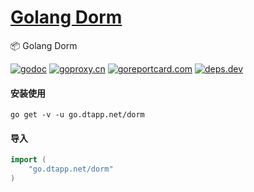 <h1>
<a href="https://www.dtapp.net/">Golang Dorm</a>
</h1>

📦 Golang Dorm

[comment]: <> (go)
[![godoc](https://pkg.go.dev/badge/go.dtapp.net/dorm?status.svg)](https://pkg.go.dev/go.dtapp.net/dorm)
[![goproxy.cn](https://goproxy.cn/stats/go.dtapp.net/dorm/badges/download-count.svg)](https://goproxy.cn/stats/go.dtapp.net/dorm)
[![goreportcard.com](https://goreportcard.com/badge/go.dtapp.net/dorm)](https://goreportcard.com/report/go.dtapp.net/dorm)
[![deps.dev](https://img.shields.io/badge/deps-go-red.svg)](https://deps.dev/go/go.dtapp.net/dorm)

#### 安装使用

```shell
go get -v -u go.dtapp.net/dorm
```

#### 导入

```go
import (
    "go.dtapp.net/dorm"
)
```